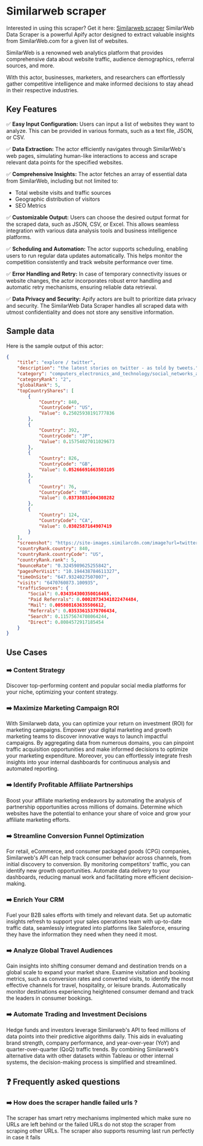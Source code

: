 # Similarweb scraper
Interested in using this scraper? Get it here: [Similarweb scraper](https://apify.com/curious_coder/similarweb-scraper)
SimilarWeb Data Scraper is a powerful Apify actor designed to extract valuable insights from SimilarWeb.com for a given list of websites. 

SimilarWeb is a renowned web analytics platform that provides comprehensive data about website traffic, audience demographics, referral sources, and more. 

With this actor, businesses, marketers, and researchers can effortlessly gather competitive intelligence and make informed decisions to stay ahead in their respective industries.

## Key Features

✅ **Easy Input Configuration:** Users can input a list of websites they want to analyze. This can be provided in various formats, such as a text file, JSON, or CSV.

✅ **Data Extraction:** The actor efficiently navigates through SimilarWeb's web pages, simulating human-like interactions to access and scrape relevant data points for the specified websites.

✅ **Comprehensive Insights:** The actor fetches an array of essential data from SimilarWeb, including but not limited to:
   - Total website visits and traffic sources
   - Geographic distribution of visitors
   - SEO Metrics

✅ **Customizable Output:** Users can choose the desired output format for the scraped data, such as JSON, CSV, or Excel. This allows seamless integration with various data analysis tools and business intelligence platforms.

✅ **Scheduling and Automation:** The actor supports scheduling, enabling users to run regular data updates automatically. This helps monitor the competition consistently and track website performance over time.

✅ **Error Handling and Retry:** In case of temporary connectivity issues or website changes, the actor incorporates robust error handling and automatic retry mechanisms, ensuring reliable data retrieval.

✅ **Data Privacy and Security:** Apify actors are built to prioritize data privacy and security. The SimilarWeb Data Scraper handles all scraped data with utmost confidentiality and does not store any sensitive information.

## Sample data

Here is the sample output of this actor:

```json
{
	"title": "explore / twitter",
	"description": "the latest stories on twitter - as told by tweets.",
	"category": "computers_electronics_and_technology/social_networks_and_online_communities",
	"categoryRank": "2",
	"globalRank": 5,
	"topCountryShares": [
		{
			"Country": 840,
			"CountryCode": "US",
			"Value": 0.25025938191777836
		},
		{
			"Country": 392,
			"CountryCode": "JP",
			"Value": 0.15754027011029673
		},
		{
			"Country": 826,
			"CountryCode": "GB",
			"Value": 0.05266691663503105
		},
		{
			"Country": 76,
			"CountryCode": "BR",
			"Value": 0.03738831004308282
		},
		{
			"Country": 124,
			"CountryCode": "CA",
			"Value": 0.0302587164907419
		}
	],
	"screenshot": "https://site-images.similarcdn.com/image?url=twitter.com&t=1&s=1&h=05438debe431144d9c727828570d1754a25bd9286bc14f3aa65a4f05b9057e25",
	"countryRank.country": 840,
	"countryRank.countryCode": "US",
	"countryRank.rank": 5,
	"bounceRate": "0.3245989625255842",
	"pagesPerVisit": "10.194438784611327",
	"timeOnSite": "647.9324027507007",
	"visits": "6470760873.100935",
	"trafficSources": {
		"Social": 0.034354300350016465,
		"Paid Referrals": 0.00028734341822474484,
		"Mail": 0.005808163635506612,
		"Referrals": 0.03533615379706434,
		"Search": 0.11575674708064244,
		"Direct": 0.8084572917185454
	}
}
```

## Use Cases

### ➡️ Content Strategy
Discover top-performing content and popular social media platforms for your niche, optimizing your content strategy.

### ➡️ Maximize Marketing Campaign ROI
With Similarweb data, you can optimize your return on investment (ROI) for marketing campaigns. Empower your digital marketing and growth marketing teams to discover innovative ways to launch impactful campaigns. By aggregating data from numerous domains, you can pinpoint traffic acquisition opportunities and make informed decisions to optimize your marketing expenditure. Moreover, you can effortlessly integrate fresh insights into your internal dashboards for continuous analysis and automated reporting.

### ➡️ Identify Profitable Affiliate Partnerships
Boost your affiliate marketing endeavors by automating the analysis of partnership opportunities across millions of domains. Determine which websites have the potential to enhance your share of voice and grow your affiliate marketing efforts.

### ➡️ Streamline Conversion Funnel Optimization
For retail, eCommerce, and consumer packaged goods (CPG) companies, Similarweb's API can help track consumer behavior across channels, from initial discovery to conversion. By monitoring competitors' traffic, you can identify new growth opportunities. Automate data delivery to your dashboards, reducing manual work and facilitating more efficient decision-making.

### ➡️ Enrich Your CRM
Fuel your B2B sales efforts with timely and relevant data. Set up automatic insights refresh to support your sales operations team with up-to-date traffic data, seamlessly integrated into platforms like Salesforce, ensuring they have the information they need when they need it most.

### ➡️ Analyze Global Travel Audiences
Gain insights into shifting consumer demand and destination trends on a global scale to expand your market share. Examine visitation and booking metrics, such as conversion rates and converted visits, to identify the most effective channels for travel, hospitality, or leisure brands. Automatically monitor destinations experiencing heightened consumer demand and track the leaders in consumer bookings.

### ➡️ Automate Trading and Investment Decisions
Hedge funds and investors leverage Similarweb's API to feed millions of data points into their predictive algorithms daily. This aids in evaluating brand strength, company performance, and year-over-year (YoY) and quarter-over-quarter (QoQ) traffic trends. By combining Similarweb's alternative data with other datasets within Tableau or other internal systems, the decision-making process is simplified and streamlined.

## ❓ Frequently asked questions 
### ➡️ How does the scraper handle failed urls ? 
The scraper has smart retry mechanisms implmented which make sure no URLs are left behind or the failed URLs do not stop the scraper from scraping other URLs. The scraper also supports resuming last run perfectly in case it fails
